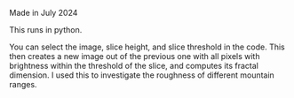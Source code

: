 Made in July 2024 

This runs in python.

You can select the image, slice height, and slice threshold in the code. This then creates a new image out of the previous one with all pixels with brightness within the threshold of the slice, and computes its fractal dimension. I used this to investigate the roughness of different mountain ranges.